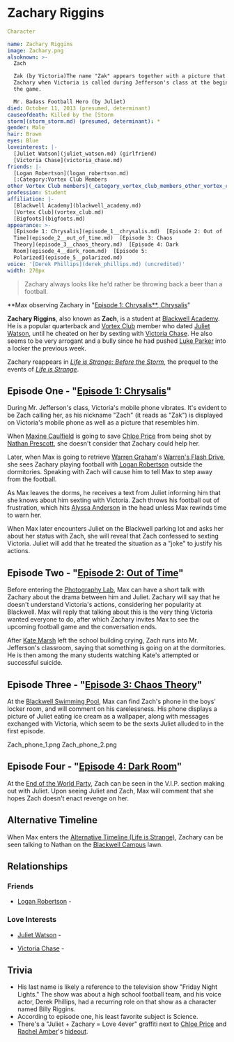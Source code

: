#  Zachary Riggins 

```yaml
Character

name: Zachary Riggins
image: Zachary.png
alsoknown: >-
  Zach

  Zak (by Victoria)The name "Zak" appears together with a picture that resembles
  Zachary when Victoria is called during Jefferson's class at the beginning of
  the game.

  Mr. Badass Football Hero (by Juliet)
died: October 11, 2013 (presumed, determinant)
causeofdeath: Killed by the [Storm
storm](storm_storm.md) (presumed, determinant): *
gender: Male
hair: Brown
eyes: Blue
loveinterest: |-
  [Juliet Watson](juliet_watson.md) (girlfriend)
  [Victoria Chase](victoria_chase.md)
friends: |-
  [Logan Robertson](logan_robertson.md)
  [:Category:Vortex Club Members
other Vortex Club members](_category_vortex_club_members_other_vortex_club_members.md): *
profession: Student
affiliation: |-
  [Blackwell Academy](blackwell_academy.md)
  [Vortex Club](vortex_club.md)
  [Bigfoots](bigfoots.md)
appearance: >-
  [Episode 1: Chrysalis](episode_1__chrysalis.md)  [Episode 2: Out of
  Time](episode_2__out_of_time.md)  [Episode 3: Chaos
  Theory](episode_3__chaos_theory.md)  [Episode 4: Dark
  Room](episode_4__dark_room.md)  [Episode 5:
  Polarized](episode_5__polarized.md)
voice: '[Derek Phillips](derek_phillips.md) (uncredited)'
width: 270px
```

> Zachary always looks like he'd rather be throwing back a beer than a football.

**Max observing Zachary in "[Episode 1: Chrysalis**, Chrysalis](episode_1__chrysalis____chrysalis.md)"

**Zachary Riggins**, also known as **Zach**, is a student at [Blackwell Academy](blackwell_academy.md). He is a popular quarterback and [Vortex Club](vortex_club.md) member who dated [Juliet Watson](juliet_watson.md), until he cheated on her by sexting with [Victoria Chase](victoria_chase.md). He also seems to be very arrogant and a bully since he had pushed [Luke Parker](luke_parker.md) into a locker the previous week.

Zachary reappears in *[Life is Strange: Before the Storm](before_the_storm.md)*, the prequel to the events of *[Life is Strange](life_is_strange.md)*.

##  Episode One - "[Episode 1: Chrysalis](chrysalis.md)" 
During Mr. Jefferson's class, Victoria's mobile phone vibrates. It's evident to be Zach calling her, as his nickname "Zach" (it reads as "Zak") is displayed on Victoria's mobile phone as well as a picture that resembles him.

When [Maxine Caulfield](max_caulfield.md) is going to save [Chloe Price](chloe_price.md) from being shot by [Nathan Prescott](nathan_prescott.md), she doesn't consider that Zachary could help her.

Later, when Max is going to retrieve [Warren Graham](warren_graham.md)'s [Warren's Flash Drive](flash_drive.md), she sees Zachary playing football with [Logan Robertson](logan_robertson.md) outside the dormitories. Speaking with Zach will cause him to tell Max to step away from the football.

As Max leaves the dorms, he receives a text from Juliet informing him that she knows about him sexting with Victoria. Zach throws his football out of frustration, which hits [Alyssa Anderson](alyssa_anderson.md) in the head unless Max rewinds time to warn her.

When Max later encounters Juliet on the Blackwell parking lot and asks her about her status with Zach, she will reveal that Zach confessed to sexting Victoria. Juliet will add that he treated the situation as a "joke" to justify his actions.

##  Episode Two - "[Episode 2: Out of Time](out_of_time.md)" 
Before entering the [Photography Lab](art_class.md), Max can have a short talk with Zachary about the drama between him and Juliet. Zachary will say that he doesn't understand Victoria's actions, considering her popularity at Blackwell. Max will reply that talking about this is the very thing Victoria wanted everyone to do, after which Zachary invites Max to see the upcoming football game and the conversation ends.

After [Kate Marsh](kate_marsh.md) left the school building crying, Zach runs into Mr. Jefferson's classroom, saying that something is going on at the dormitories. He is then among the many students watching Kate's attempted or successful suicide.

##  Episode Three - "[Episode 3: Chaos Theory](chaos_theory.md)" 
At the [Blackwell Swimming Pool](swimming_pool.md), Max can find Zach's phone in the boys' locker room, and will comment on his carelessness. His phone displays a picture of Juliet eating ice cream as a wallpaper, along with messages exchanged with Victoria, which seem to be the sexts Juliet alluded to in the first episode.

Zach_phone_1.png
Zach_phone_2.png

##  Episode Four - "[Episode 4: Dark Room](dark_room.md)" 
At the [End of the World Party](end_of_the_world_vortex_club_party.md), Zach can be seen in the V.I.P. section making out with Juliet. Upon seeing Juliet and Zach, Max will comment that she hopes Zach doesn't enact revenge on her.

##  Alternative Timeline 
When Max enters the [Alternative Timeline (Life is Strange)](alternative_timeline.md), Zachary can be seen talking to Nathan on the [Blackwell Campus](blackwell_campus.md) lawn.

##  Relationships 
### Friends
* [Logan Robertson](logan_robertson.md) -

### Love Interests
* [Juliet Watson](juliet_watson.md) -

* [Victoria Chase](victoria_chase.md) -

##  Trivia 
* His last name is likely a reference to the television show "Friday Night Lights." The show was about a high school football team, and his voice actor, Derek Phillips, had a recurring role on that show as a character named Billy Riggins.
* According to episode one, his least favorite subject is Science.
* There's a "Juliet + Zachary = Love 4ever" graffiti next to [Chloe Price](chloe.md) and [Rachel Amber](rachel.md)'s [hideout](hideout.md).

